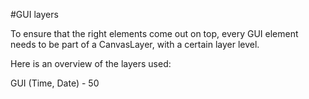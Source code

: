 #GUI layers

To ensure that the right elements come out on top, every GUI element needs to be part of a CanvasLayer, with a certain layer level.

Here is an overview of the layers used:

GUI (Time, Date) - 50
